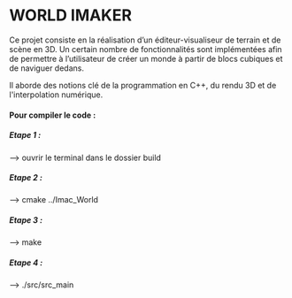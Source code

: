 <h1> WORLD IMAKER </h1>

Ce projet consiste en la réalisation d’un éditeur-visualiseur de terrain et de scène en 3D. Un certain nombre de fonctionnalités sont implémentées afin de permettre à l’utilisateur de créer un monde à partir de blocs cubiques et de naviguer dedans.

Il aborde des notions clé de la programmation en C++, du rendu 3D et de l'interpolation numérique. 

<h4> Pour compiler le code : </h4>


<h5> Etape 1 : </h5>
--> ouvrir le terminal dans le dossier build

<h5> Etape 2 : </h5>
--> cmake ../Imac_World
 
<h5> Etape 3 : </h5>
--> make
 
<h5> Etape 4 : </h5>
--> ./src/src_main
